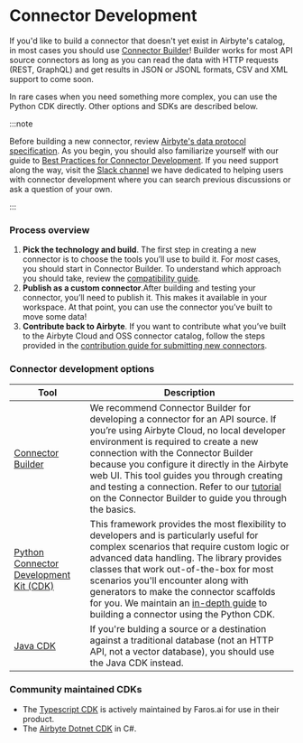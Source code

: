 # Connector Development

If you'd like to build a connector that doesn't yet exist in Airbyte's catalog, in most cases you should use [Connector Builder](./connector-builder-ui/overview.md)!
Builder works for most API source connectors as long as you can read the data with HTTP requests (REST, GraphQL) and get results in JSON or JSONL formats, CSV and XML support to come soon.

In rare cases when you need something more complex, you can use the Python CDK directly. Other options and SDKs are described below.

:::note

Before building a new connector, review [Airbyte's data protocol specification](../understanding-airbyte/airbyte-protocol.md). As you begin, you should also familiarize yourself with our guide to [Best Practices for Connector Development](./best-practices.md).
If you need support along the way, visit the [Slack channel](https://airbytehq.slack.com/archives/C027KKE4BCZ) we have dedicated to helping users with connector development where you can search previous discussions or ask a question of your own.

:::

### Process overview

1. **Pick the technology and build**. The first step in creating a new connector is to choose the tools you’ll use to build it. For _most_ cases, you should start in Connector Builder. To understand which approach you should take, review the [compatibility guide](./connector-builder-ui/connector-builder-compatibility.md).
2. **Publish as a custom connector**.After building and testing your connector, you’ll need to publish it. This makes it available in your workspace. At that point, you can use the connector you’ve built to move some data!
3. **Contribute back to Airbyte**. If you want to contribute what you’ve built to the Airbyte Cloud and OSS connector catalog, follow the steps provided in the [contribution guide for submitting new connectors](../contributing-to-airbyte/submit-new-connector.md).

### Connector development options

| Tool                                                                                | Description                                                                                                                                                                                                                                                                                                                                                                                                                                                  |
| ----------------------------------------------------------------------------------- | ------------------------------------------------------------------------------------------------------------------------------------------------------------------------------------------------------------------------------------------------------------------------------------------------------------------------------------------------------------------------------------------------------------------------------------------------------------ |
| [Connector Builder](./connector-builder-ui/overview.md)                             | We recommend Connector Builder for developing a connector for an API source. If you’re using Airbyte Cloud, no local developer environment is required to create a new connection with the Connector Builder because you configure it directly in the Airbyte web UI. This tool guides you through creating and testing a connection. Refer to our [tutorial](./connector-builder-ui/tutorial.mdx) on the Connector Builder to guide you through the basics. |
| [Python Connector Development Kit (CDK)](./cdk-python/basic-concepts.md)            | This framework provides the most flexibility to developers and is particularly useful for complex scenarios that require custom logic or advanced data handling. The library provides classes that work out-of-the-box for most scenarios you'll encounter along with generators to make the connector scaffolds for you. We maintain an [in-depth guide](./tutorials/custom-python-connector/0-getting-started.md) to building a connector using the Python CDK.                                         |
| [Java CDK](./tutorials/building-a-java-destination.md)                              | If you're bulding a source or a destination against a traditional database (not an HTTP API, not a vector database), you should use the Java CDK instead.                                                                                                                                                                                                                                                                                                    |


### Community maintained CDKs

- The [Typescript CDK](https://github.com/faros-ai/airbyte-connectors) is actively maintained by
  Faros.ai for use in their product.
- The [Airbyte Dotnet CDK](https://github.com/mrhamburg/airbyte.cdk.dotnet) in C#.
